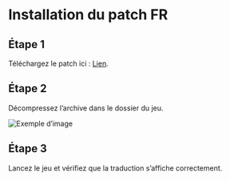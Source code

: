 # Installation du patch FR

## Étape 1
Téléchargez le patch ici : [Lien](https://exemple.com).

## Étape 2
Décompressez l’archive dans le dossier du jeu.

![Exemple d’image](./install-guide.png)

## Étape 3
Lancez le jeu et vérifiez que la traduction s’affiche correctement.
